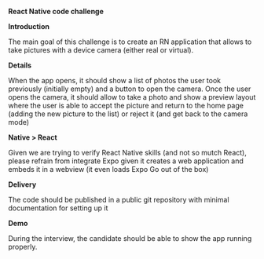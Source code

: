 <b>React Native code challenge</b>

<b>Introduction</b>


The main goal of this challenge is to create an RN application that allows to take pictures with a
device camera (either real or virtual).

<b>Details</b>


When the app opens, it should show a list of photos the user took previously (initially empty)
and a button to open the camera.
Once the user opens the camera, it should allow to take a photo and show a preview layout
where the user is able to accept the picture and return to the home page (adding the new
picture to the list) or reject it (and get back to the camera mode)

<b>Native &gt; React</b>


Given we are trying to verify React Native skills (and not so mutch React), please refrain from
integrate Expo given it creates a web application and embeds it in a webview (it even loads
Expo Go out of the box)

<b>Delivery</b>


The code should be published in a public git repository with minimal documentation for setting
up it

<b>Demo</b>


During the interview, the candidate should be able to show the app running properly.
